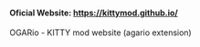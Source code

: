 #### Oficial Website: https://kittymod.github.io/   
OGARio - KITTY mod website (agario extension)  
